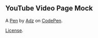 YouTube Video Page Mock
-----------------------


A [Pen](http://codepen.io/aadesida/pen/jAaGRj) by [Adz](http://codepen.io/aadesida) on [CodePen](http://codepen.io/).

[License](http://codepen.io/aadesida/pen/jAaGRj/license).